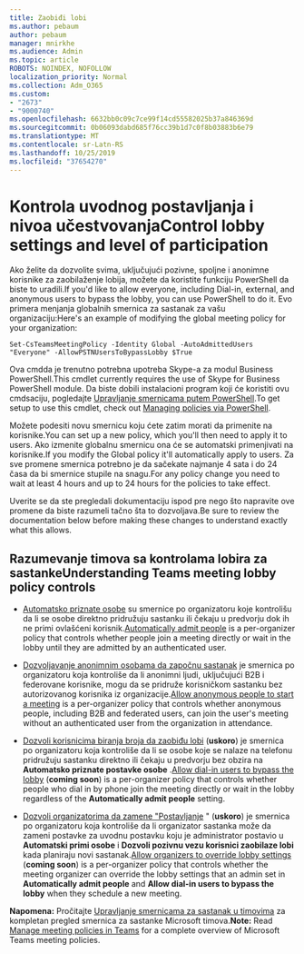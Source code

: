 ```yaml
---
title: Zaobiđi lobi
ms.author: pebaum
author: pebaum
manager: mnirkhe
ms.audience: Admin
ms.topic: article
ROBOTS: NOINDEX, NOFOLLOW
localization_priority: Normal
ms.collection: Adm_O365
ms.custom:
- "2673"
- "9000740"
ms.openlocfilehash: 6632bb0c09c7ce99f14cd55582025b37a846369d
ms.sourcegitcommit: 0b06093dabd685f76cc39b1d7c0f8b03883b6e79
ms.translationtype: MT
ms.contentlocale: sr-Latn-RS
ms.lasthandoff: 10/25/2019
ms.locfileid: "37654270"
---
```

# <a name="control-lobby-settings-and-level-of-participation"></a><span data-ttu-id="2583c-102">Kontrola uvodnog postavljanja i nivoa učestvovanja</span><span class="sxs-lookup"><span data-stu-id="2583c-102">Control lobby settings and level of participation</span></span>

<span data-ttu-id="2583c-103">Ako želite da dozvolite svima, uključujući pozivne, spoljne i anonimne korisnike za zaobilaženje lobija, možete da koristite funkciju PowerShell da biste to uradili.</span><span class="sxs-lookup"><span data-stu-id="2583c-103">If you'd like to allow everyone, including Dial-in, external, and anonymous users to bypass the lobby, you can use PowerShell to do it.</span></span> <span data-ttu-id="2583c-104">Evo primera menjanja globalnih smernica za sastanak za vašu organizaciju:</span><span class="sxs-lookup"><span data-stu-id="2583c-104">Here's an example of modifying the global meeting policy for your organization:</span></span>

`Set-CsTeamsMeetingPolicy -Identity Global -AutoAdmittedUsers "Everyone" -AllowPSTNUsersToBypassLobby $True`

<span data-ttu-id="2583c-105">Ova cmdda je trenutno potrebna upotreba Skype-a za modul Business PowerShell.</span><span class="sxs-lookup"><span data-stu-id="2583c-105">This cmdlet currently requires the use of Skype for Business PowerShell module.</span></span> <span data-ttu-id="2583c-106">Da biste dobili instalacioni program koji će koristiti ovu cmdsaciju, pogledajte [Upravljanje smernicama putem PowerShell](https://docs.microsoft.com/en-us/microsoftteams/teams-powershell-overview#managing-policies-via-powershell).</span><span class="sxs-lookup"><span data-stu-id="2583c-106">To get setup to use this cmdlet, check out [Managing policies via PowerShell](https://docs.microsoft.com/en-us/microsoftteams/teams-powershell-overview#managing-policies-via-powershell).</span></span>

<span data-ttu-id="2583c-107">Možete podesiti novu smernicu koju ćete zatim morati da primenite na korisnike.</span><span class="sxs-lookup"><span data-stu-id="2583c-107">You can set up a new policy, which you'll then need to apply it to users.</span></span> <span data-ttu-id="2583c-108">Ako izmenite globalnu smernicu ona će se automatski primenjivati na korisnike.</span><span class="sxs-lookup"><span data-stu-id="2583c-108">If you modify the Global policy it'll automatically apply to users.</span></span> <span data-ttu-id="2583c-109">Za sve promene smernica potrebno je da sačekate najmanje 4 sata i do 24 časa da bi smernice stupile na snagu.</span><span class="sxs-lookup"><span data-stu-id="2583c-109">For any policy change you need to wait at least 4 hours and up to 24 hours for the policies to take effect.</span></span>

<span data-ttu-id="2583c-110">Uverite se da ste pregledali dokumentaciju ispod pre nego što napravite ove promene da biste razumeli tačno šta to dozvoljava.</span><span class="sxs-lookup"><span data-stu-id="2583c-110">Be sure to review the documentation below before making these changes to understand exactly what this allows.</span></span>

## <a name="understanding-teams-meeting-lobby-policy-controls"></a><span data-ttu-id="2583c-111">Razumevanje timova sa kontrolama lobira za sastanke</span><span class="sxs-lookup"><span data-stu-id="2583c-111">Understanding Teams meeting lobby policy controls</span></span>

- <span data-ttu-id="2583c-112">[Automatsko priznate osobe](https://docs.microsoft.com/microsoftteams/meeting-policies-in-teams#automatically-admit-people) su smernice po organizatoru koje kontrolišu da li se osobe direktno pridružuju sastanku ili čekaju u predvorju dok ih ne primi ovlašćeni korisnik.</span><span class="sxs-lookup"><span data-stu-id="2583c-112">[Automatically admit people](https://docs.microsoft.com/microsoftteams/meeting-policies-in-teams#automatically-admit-people) is a per-organizer policy that controls whether people join a meeting directly or wait in the lobby until they are admitted by an authenticated user.</span></span>

- <span data-ttu-id="2583c-113">[Dozvoljavanje anonimnim osobama da započnu sastanak](https://docs.microsoft.com/microsoftteams/meeting-policies-in-teams#allow-anonymous-people-to-start-a-meeting) je smernica po organizatoru koja kontroliše da li anonimni ljudi, uključujući B2B i federovane korisnike, mogu da se pridruže korisničkom sastanku bez autorizovanog korisnika iz organizacije.</span><span class="sxs-lookup"><span data-stu-id="2583c-113">[Allow anonymous people to start a meeting](https://docs.microsoft.com/microsoftteams/meeting-policies-in-teams#allow-anonymous-people-to-start-a-meeting) is a per-organizer policy that controls whether anonymous people, including B2B and federated users, can join the user's meeting without an authenticated user from the organization in attendance.</span></span>

- <span data-ttu-id="2583c-114">[Dozvoli korisnicima biranja broja da zaobiđu lobi](https://docs.microsoft.com/en-us/microsoftteams/meeting-policies-in-teams#allow-dial-in-users-to-bypass-the-lobby-coming-soon) (**uskoro**) je smernica po organizatoru koja kontroliše da li se osobe koje se nalaze na telefonu pridružuju sastanku direktno ili čekaju u predvorju bez obzira na **Automatsko priznate postavke osobe** .</span><span class="sxs-lookup"><span data-stu-id="2583c-114">[Allow dial-in users to bypass the lobby](https://docs.microsoft.com/en-us/microsoftteams/meeting-policies-in-teams#allow-dial-in-users-to-bypass-the-lobby-coming-soon) (**coming soon**) is a per-organizer policy that controls whether people who dial in by phone join the meeting directly or wait in the lobby regardless of the **Automatically admit people** setting.</span></span>

- <span data-ttu-id="2583c-115">[Dozvoli organizatorima da zamene "Postavljanje](https://docs.microsoft.com/microsoftteams/meeting-policies-in-teams#allow-organizers-to-override-lobby-settings-coming-soon) " (**uskoro**) je smernica po organizatoru koja kontroliše da li organizator sastanka može da zameni postavke za uvodnu postavku koju je administrator postavio u **Automatski primi osobe** i **Dozvoli pozivnu vezu korisnici zaobilaze lobi** kada planiraju novi sastanak.</span><span class="sxs-lookup"><span data-stu-id="2583c-115">[Allow organizers to override lobby settings](https://docs.microsoft.com/microsoftteams/meeting-policies-in-teams#allow-organizers-to-override-lobby-settings-coming-soon) (**coming soon**) is a per-organizer policy that controls whether the meeting organizer can override the lobby settings that an admin set in **Automatically admit people** and **Allow dial-in users to bypass the lobby** when they schedule a new meeting.</span></span>

<span data-ttu-id="2583c-116">**Napomena:** Pročitajte [Upravljanje smernicama za sastanak u timovima](https://docs.microsoft.com/en-us/microsoftteams/meeting-policies-in-teams) za kompletan pregled smernica za sastanke Microsoft timova.</span><span class="sxs-lookup"><span data-stu-id="2583c-116">**Note:** Read [Manage meeting policies in Teams](https://docs.microsoft.com/en-us/microsoftteams/meeting-policies-in-teams) for a complete overview of Microsoft Teams meeting policies.</span></span>
